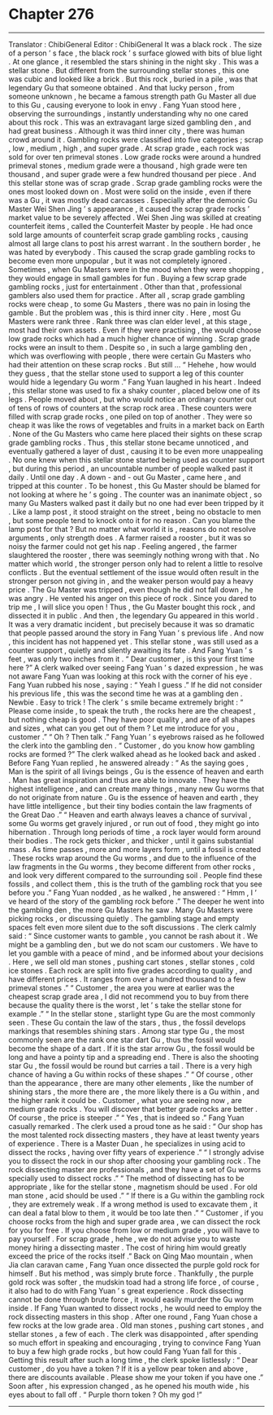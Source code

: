 
# Chapter 276


---

Translator : ChibiGeneral Editor : ChibiGeneral
It was a black rock .
The size of a person ’ s face , the black rock ’ s surface glowed with bits of blue light .
At one glance , it resembled the stars shining in the night sky .
This was a stellar stone .
But different from the surrounding stellar stones , this one was cubic and looked like a brick .
But this rock , buried in a pile , was that legendary Gu that someone obtained . And that lucky person , from someone unknown , he became a famous strength path Gu Master all due to this Gu , causing everyone to look in envy .
Fang Yuan stood here , observing the surroundings , instantly understanding why no one cared about this rock .
This was an extravagant large sized gambling den , and had great business .
Although it was third inner city , there was human crowd around it .
Gambling rocks were classified into five categories ; scrap , low , medium , high , and super grade .
At scrap grade , each rock was sold for over ten primeval stones . Low grade rocks were around a hundred primeval stones , medium grade were a thousand , high grade were ten thousand , and super grade were a few hundred thousand per piece .
And this stellar stone was of scrap grade .
Scrap grade gambling rocks were the ones most looked down on . Most were solid on the inside , even if there was a Gu , it was mostly dead carcasses .
Especially after the demonic Gu Master Wei Shen Jing ’ s appearance , it caused the scrap grade rocks ’ market value to be severely affected .
Wei Shen Jing was skilled at creating counterfeit items , called the Counterfeit Master by people .
He had once sold large amounts of counterfeit scrap grade gambling rocks , causing almost all large clans to post his arrest warrant . In the southern border , he was hated by everybody .
This caused the scrap grade gambling rocks to become even more unpopular , but it was not completely ignored .
Sometimes , when Gu Masters were in the mood when they were shopping , they would engage in small gambles for fun . Buying a few scrap grade gambling rocks , just for entertainment . Other than that , professional gamblers also used them for practice .
After all , scrap grade gambling rocks were cheap , to some Gu Masters , there was no pain in losing the gamble .
But the problem was , this is third inner city .
Here , most Gu Masters were rank three .
Rank three was clan elder level , at this stage , most had their own assets . Even if they were practising , the would choose low grade rocks which had a much higher chance of winning .
Scrap grade rocks were an insult to them .
Despite so , in such a large gambling den , which was overflowing with people , there were certain Gu Masters who had their attention on these scrap rocks .
But still …
“ Hehehe , how would they guess , that the stellar stone used to support a leg of this counter would hide a legendary Gu worm .” Fang Yuan laughed in his heart .
Indeed , this stellar stone was used to fix a shaky counter , placed below one of its legs .
People moved about , but who would notice an ordinary counter out of tens of rows of counters at the scrap rock area .
These counters were filled with scrap grade rocks , one piled on top of another . They were so cheap it was like the rows of vegetables and fruits in a market back on Earth .
None of the Gu Masters who came here placed their sights on these scrap grade gambling rocks .
Thus , this stellar stone became unnoticed , and eventually gathered a layer of dust , causing it to be even more unappealing .
No one knew when this stellar stone started being used as counter support , but during this period , an uncountable number of people walked past it daily .
Until one day .
A down - and - out Gu Master , came here , and tripped at this counter .
To be honest , this Gu Master should be blamed for not looking at where he ’ s going . The counter was an inanimate object , so many Gu Masters walked past it daily but no one had ever been tripped by it .
Like a lamp post , it stood straight on the street , being no obstacle to men , but some people tend to knock onto it for no reason . Can you blame the lamp post for that ?
But no matter what world it is , reasons do not resolve arguments , only strength does .
A farmer raised a rooster , but it was so noisy the farmer could not get his nap . Feeling angered , the farmer slaughtered the rooster , there was seemingly nothing wrong with that .
No matter which world , the stronger person only had to relent a little to resolve conflicts . But the eventual settlement of the issue would often result in the stronger person not giving in , and the weaker person would pay a heavy price .
The Gu Master was tripped , even though he did not fall down , he was angry . He vented his anger on this piece of rock .
Since you dared to trip me , I will slice you open !
Thus , the Gu Master bought this rock , and dissected it in public .
And then , the legendary Gu appeared in this world .
It was a very dramatic incident , but precisely because it was so dramatic that people passed around the story in Fang Yuan ’ s previous life .
And now , this incident has not happened yet .
This stellar stone , was still used as a counter support , quietly and silently awaiting its fate .
And Fang Yuan ’ s feet , was only two inches from it .
“ Dear customer , is this your first time here ?” A clerk walked over seeing Fang Yuan ’ s dazed expression , he was not aware Fang Yuan was looking at this rock with the corner of his eye .
Fang Yuan rubbed his nose , saying : “ Yeah I guess .” If he did not consider his previous life , this was the second time he was at a gambling den .
Newbie .
Easy to trick !
The clerk ’ s smile became extremely bright : “ Please come inside , to speak the truth , the rocks here are the cheapest , but nothing cheap is good . They have poor quality , and are of all shapes and sizes , what can you get out of them ? Let me introduce for you , customer .”
“ Oh ? Then talk .” Fang Yuan ’ s eyebrows raised as he followed the clerk into the gambling den .
“ Customer , do you know how gambling rocks are formed ?” The clerk walked ahead as he looked back and asked .
Before Fang Yuan replied , he answered already : “ As the saying goes , Man is the spirit of all livings beings , Gu is the essence of heaven and earth . Man has great inspiration and thus are able to innovate . They have the highest intelligence , and can create many things , many new Gu worms that do not originate from nature . Gu is the essence of heaven and earth , they have little intelligence , but their tiny bodies contain the law fragments of the Great Dao .”
“ Heaven and earth always leaves a chance of survival , some Gu worms get gravely injured , or run out of food , they might go into hibernation . Through long periods of time , a rock layer would form around their bodies . The rock gets thicker , and thicker , until it gains substantial mass . As time passes , more and more layers form , until a fossil is created . These rocks wrap around the Gu worms , and due to the influence of the law fragments in the Gu worms , they become different from other rocks , and look very different compared to the surrounding soil . People find these fossils , and collect them , this is the truth of the gambling rock that you see before you .”
Fang Yuan nodded , as he walked , he answered : “ Hmm , I ’ ve heard of the story of the gambling rock before .”
The deeper he went into the gambling den , the more Gu Masters he saw .
Many Gu Masters were picking rocks , or discussing quietly .
The gambling stage and empty spaces felt even more silent due to the soft discussions .
The clerk calmly said : “ Since customer wants to gamble , you cannot be rash about it . We might be a gambling den , but we do not scam our customers . We have to let you gamble with a peace of mind , and be informed about your decisions . Here , we sell old man stones , pushing cart stones , stellar stones , cold ice stones . Each rock are split into five grades according to quality , and have different prices . It ranges from over a hundred thousand to a few primeval stones .”
“ Customer , the area you were at earlier was the cheapest scrap grade area , I did not recommend you to buy from there because the quality there is the worst , let ’ s take the stellar stone for example .”
“ In the stellar stone , starlight type Gu are the most commonly seen . These Gu contain the law of the stars , thus , the fossil develops markings that resembles shining stars . Among star type Gu , the most commonly seen are the rank one star dart Gu , thus the fossil would become the shape of a dart . If it is the star arrow Gu , the fossil would be long and have a pointy tip and a spreading end . There is also the shooting star Gu , the fossil would be round but carries a tail . There is a very high chance of having a Gu within rocks of these shapes .”
“ Of course , other than the appearance , there are many other elements , like the number of shining stars , the more there are , the more likely there is a Gu within , and the higher rank it could be . Customer , what you are seeing now , are medium grade rocks . You will discover that better grade rocks are better . Of course , the price is steeper .”
“ Yes , that is indeed so .” Fang Yuan casually remarked .
The clerk used a proud tone as he said : “ Our shop has the most talented rock dissecting masters , they have at least twenty years of experience . There is a Master Duan , he specializes in using acid to dissect the rocks , having over fifty years of experience .”
“ I strongly advise you to dissect the rock in our shop after choosing your gambling rock . The rock dissecting master are professionals , and they have a set of Gu worms specially used to dissect rocks .”
“ The method of dissecting has to be appropriate , like for the stellar stone , magnetism should be used . For old man stone , acid should be used .”
“ If there is a Gu within the gambling rock , they are extremely weak . If a wrong method is used to excavate them , it can deal a fatal blow to them , it would be too late then .”
“ Customer , if you choose rocks from the high and super grade area , we can dissect the rock for you for free . If you choose from low or medium grade , you will have to pay yourself . For scrap grade , hehe , we do not advise you to waste money hiring a dissecting master . The cost of hiring him would greatly exceed the price of the rocks itself .”
Back on Qing Mao mountain , when Jia clan caravan came , Fang Yuan once dissected the purple gold rock for himself .
But his method , was simply brute force .
Thankfully , the purple gold rock was softer , the mudskin toad had a strong life force , of course , it also had to do with Fang Yuan ’ s great experience .
Rock dissecting cannot be done through brute force , it would easily murder the Gu worm inside .
If Fang Yuan wanted to dissect rocks , he would need to employ the rock dissecting masters in this shop .
After one round , Fang Yuan chose a few rocks at the low grade area . Old man stones , pushing cart stones , and stellar stones , a few of each .
The clerk was disappointed , after spending so much effort in speaking and encouraging , trying to convince Fang Yuan to buy a few high grade rocks , but how could Fang Yuan fall for this .
Getting this result after such a long time , the clerk spoke listlessly : “ Dear customer , do you have a token ? If it is a yellow pear token and above , there are discounts available . Please show me your token if you have one .”
Soon after , his expression changed , as he opened his mouth wide , his eyes about to fall off .
“ Purple thorn token ? Oh my god !”

---

